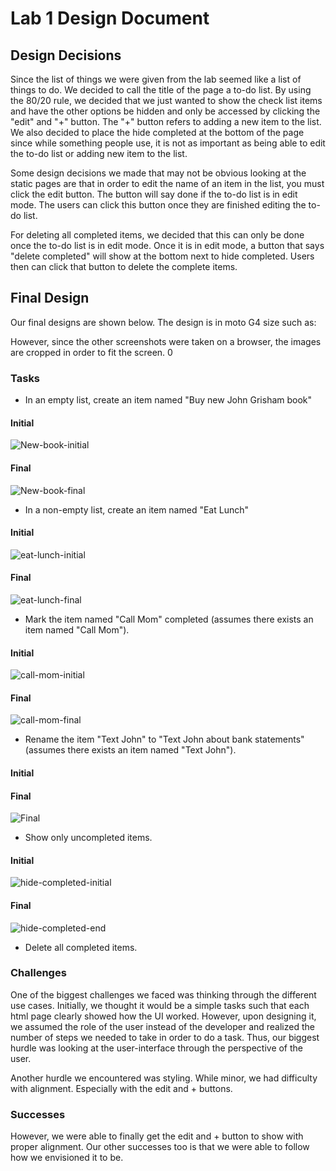 # Lab 1 Design Document

## Design Decisions
Since the list of things we were given from the lab seemed like a list of things to do. We decided to call the title of the page a to-do list. By using the 80/20 rule, we decided that we just wanted to show the check list items and have the other options be hidden and only be accessed by clicking the "edit" and "+" button. The "+" button refers to adding a new item to the list. We also decided to place the hide completed at the bottom of the page since while something people use, it is not as important as being able to edit the to-do list or adding new item to the list.

<!-- INSERT PHOTO HERE -->

Some design decisions we made that may not be obvious looking at the static pages are that in order to edit the name of an item in the list, you must click the edit button. The button will say done if the to-do list is in edit mode. The users can click this button once they are finished editing the to-do list.

For deleting all completed items, we decided that this can only be done once the to-do list is in edit mode. Once it is in edit mode, a button that says "delete completed" will show at the bottom next to hide completed. Users then can click that button to delete the complete items. 

## Final Design

Our final designs are shown below. The design is in moto G4 size such as:

<!-- INSERT MOTO g4 image here -->

However, since the other screenshots were taken on a browser, the images are cropped in order to fit the screen. 0

### Tasks

- In an empty list, create an item named "Buy new John Grisham book"

#### Initial

![New-book-initial](newbook-initial.png)

#### Final

![New-book-final](newbook-end.png)

- In a non-empty list, create an item named "Eat Lunch"

#### Initial

![eat-lunch-initial](newbook-end.png)

#### Final

![eat-lunch-final](end-lunch-eat.png)

- Mark the item named "Call Mom" completed (assumes there exists an item named "Call Mom").

#### Initial

![call-mom-initial](call-mom-initial.png)

#### Final

![call-mom-final](call-mom-end.png)

- Rename the item "Text John" to "Text John about bank statements" (assumes there exists an item named "Text John").

#### Initial

<!-- Insert photo after fixing "delete completed" -->

#### Final
![Final](final-png.png)

- Show only uncompleted items.

#### Initial
![hide-completed-initial](final-png.png)

#### Final
![hide-completed-end](hide-completed-end.png)

- Delete all completed items.
<!-- Insert photo after fixing "delete completed" -->

### Challenges

One of the biggest challenges we faced was thinking through the different use cases. Initially, we thought it would be a simple tasks such that each html page clearly showed how the UI worked. However, upon designing it, we assumed the role of the user instead of the developer and realized the number of steps we needed to take in order to do a task. Thus, our biggest hurdle was looking at the user-interface through the perspective of the user.

Another hurdle we encountered was styling. While minor,  we had difficulty with alignment. Especially with the edit and + buttons.


### Successes

However, we were able to finally get the edit and + button to show with proper alignment. Our other successes too is that we were able to follow how we envisioned it to be.